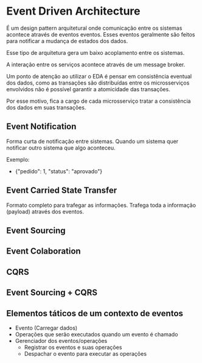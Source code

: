 # Event Driven Architecture

É um design pattern arquitetural onde comunicação entre os sistemas acontece através de eventos eventos. Esses eventos geralmente são feitos para notificar a mudança de estados dos dados.

Esse tipo de arquitetura gera um baixo acoplamento entre os sistemas.

A interação entre os serviços acontece através de um message broker.

Um ponto de atenção ao utilizar o EDA é pensar em consistência eventual dos dados, como as transações são distribuídas entre os microsserviços envolvidos não é possível garantir a atomicidade das transações.

Por esse motivo, fica a cargo de cada microsserviço tratar a consistência dos dados em suas transações.

## Event Notification
Forma curta de notificação entre sistemas. Quando um sistema quer notificar outro sistema que algo aconteceu.

Exemplo:
- {"pedido": 1, "status": "aprovado"}

## Event Carried State Transfer
Formato completo para trafegar as informações. Trafega toda a informação (payload) através dos eventos.

## Event Sourcing

## Event Colaboration

## CQRS

## Event Sourcing + CQRS

## Elementos táticos de um contexto de eventos
- Evento (Carregar dados)
- Operações que serão executados quando um evento é chamado
- Gerenciador dos eventos/operações
    - Registrar os eventos e suas operações
    - Despachar o evento para executar as operações